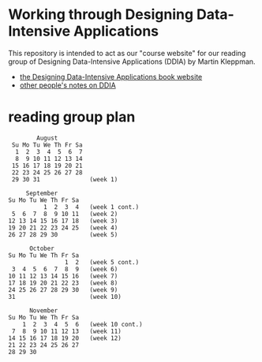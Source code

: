 # Working through Designing Data-Intensive Applications 

This repository is intended to act as our "course
website" for our reading group of Designing
Data-Intensive Applications (DDIA) by Martin Kleppman.

 - [the Designing Data-Intensive Applications book website](https://dataintensive.net/)
 - [other people's notes on DDIA](./other-peoples-notes.md)


# reading group plan

            August         
     Su Mo Tu We Th Fr Sa  
      1  2  3  4  5  6  7  
      8  9 10 11 12 13 14  
     15 16 17 18 19 20 21  
     22 23 24 25 26 27 28  
     29 30 31              (week 1)

         September
    Su Mo Tu We Th Fr Sa
              1  2  3  4   (week 1 cont.)
     5  6  7  8  9 10 11   (week 2)
    12 13 14 15 16 17 18   (week 3)
    19 20 21 22 23 24 25   (week 4)
    26 27 28 29 30         (week 5)

          October       
    Su Mo Tu We Th Fr Sa
                    1  2   (week 5 cont.)
     3  4  5  6  7  8  9   (week 6)
    10 11 12 13 14 15 16   (week 7)
    17 18 19 20 21 22 23   (week 8)
    24 25 26 27 28 29 30   (week 9)
    31                     (week 10)

          November       
    Su Mo Tu We Th Fr Sa 
        1  2  3  4  5  6   (week 10 cont.)
     7  8  9 10 11 12 13   (week 11)
    14 15 16 17 18 19 20   (week 12)
    21 22 23 24 25 26 27 
    28 29 30            


